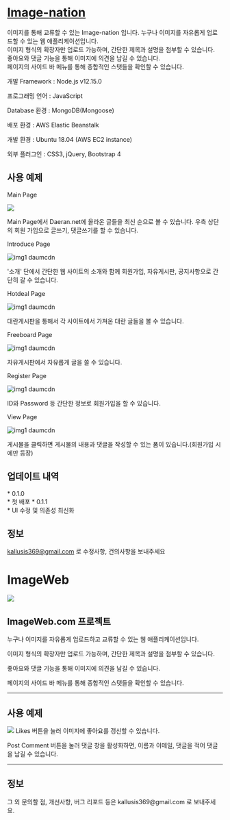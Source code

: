 # [Image-nation](Image-nation)

이미지를 통해 교류할 수 있는 Image-nation 입니다.
누구나 이미지를 자유롭게 업로드할 수 있는 웹 애플리케이션입니다.      
이미지 형식의 확장자만 업로드 가능하며, 간단한 제목과 설명을 첨부할 수 있습니다.   
좋아요와 댓글 기능을 통해 이미지에 의견을 남길 수 있습니다.   
페이지의 사이드 바 메뉴를 통해 종합적인 스탯들을 확인할 수 있습니다.

개발 Framework : Node.js v12.15.0

프로그래밍 언어 : JavaScript 

Database 환경 : MongoDB(Mongoose) 

배포 환경 : AWS Elastic Beanstalk  

개발 환경 : Ubuntu 18.04 (AWS EC2 instance)  

외부 플러그인 : CSS3, jQuery, Bootstrap 4

## 사용 예제

Main Page

<img src = "https://github.com/nangmans/ImageWeb/blob/master/ImageWeb.com%20Preview2.png">

Main Page에서 Daeran.net에 올라온 글들을 최신 순으로 볼 수 있습니다. 우측 상단의 회원 가입으로 글쓰기, 댓글쓰기를 할 수 있습니다.

Introduce Page

![img1 daumcdn](https://user-images.githubusercontent.com/45918816/78887628-2b1c0e80-7a9b-11ea-8d03-072c692ab2dd.png)


'소개' 단에서 간단한 웹 사이트의 소개와 함께 회원가입, 자유게시판, 공지사항으로 간단히 갈 수 있습니다.

Hotdeal Page

![img1 daumcdn](https://user-images.githubusercontent.com/45918816/78887654-32431c80-7a9b-11ea-9700-ecce8264d3ea.png)

대란게시판을 통해서 각 사이트에서 가져온 대란 글들을 볼 수 있습니다.

Freeboard Page

![img1 daumcdn](https://user-images.githubusercontent.com/45918816/78887667-3838fd80-7a9b-11ea-80ad-f8042bbd4b6e.png)

자유게시판에서 자유롭게 글을 쓸 수 있습니다.

Register Page

![img1 daumcdn](https://user-images.githubusercontent.com/45918816/78887677-3ff8a200-7a9b-11ea-9776-83c99866479d.png)

ID와 Password 등 간단한 정보로 회원가입을 할 수 있습니다.

View Page

![img1 daumcdn](https://user-images.githubusercontent.com/45918816/78887698-4dae2780-7a9b-11ea-87d6-0e500e1dcc9b.png)

게시물을 클릭하면 게시물의 내용과 댓글을 작성할 수 있는 폼이 있습니다.(회원가입 시에만 등장)

## 업데이트 내역

\* 0.1.0  
\* 첫 배포
\* 0.1.1  
\* UI 수정 및 의존성 최신화


## 정보

[kallusis369@gmail.com](mailto:kallusis369@gmail.com) 로 수정사항, 건의사항을 보내주세요


# ImageWeb

<img src = "https://github.com/nangmans/ImageWeb/blob/master/ImageWeb.com%20Preview2.png">
<h2>ImageWeb.com 프로젝트</h2>
누구나 이미지를 자유롭게 업로드하고 교류할 수 있는 웹 애플리케이션입니다.      

이미지 형식의 확장자만 업로드 가능하며, 간단한 제목과 설명을 첨부할 수 있습니다.   

좋아요와 댓글 기능을 통해 이미지에 의견을 남길 수 있습니다.   

페이지의 사이드 바 메뉴를 통해 종합적인 스탯들을 확인할 수 있습니다.




***
<h2>사용 예제</h2>
<img src = "https://github.com/nangmans/ImageWeb/blob/master/ImageWeb.com%20Preview.png">
Likes 버튼을 눌러 이미지에 좋아요를 갱신할 수 있습니다.  

Post Comment 버튼을 눌러 댓글 창을 활성화하면, 이름과 이메일, 댓글을 적어 댓글을 남길 수 있습니다.   



***
<h2>정보</h2>
그 외 문의할 점, 개선사항, 버그 리포드 등은 kallusis369@gmail.com 로 보내주세요.
